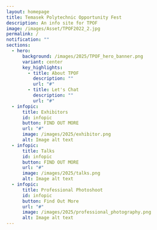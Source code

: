 ```yaml
---
layout: homepage
title: Temasek Polytechnic Opportunity Fest
description: An info site for TPOF
image: /images/Asset/TPOF2022_2.jpg
permalink: /
notification: ""
sections:
  - hero:
      background: /images/2025/TPOF_hero_banner.png
      variant: center
      key_highlights:
        - title: About TPOF
          description: ""
          url: "#"
        - title: Let's Chat
          description: ""
          url: "#"
  - infopic:
      title: Exhibitors
      id: infopic
      button: FIND OUT MORE
      url: "#"
      image: /images/2025/exhibitor.png
      alt: Image alt text
  - infopic:
      title: Talks
      id: infopic
      button: FIND OUT MORE
      url: "#"
      image: /images/2025/talks.png
      alt: Image alt text
  - infopic:
      title: Professional Photoshoot
      id: infopic
      button: Find Out More
      url: "#"
      image: /images/2025/professional_photography.png
      alt: Image alt text
---
```

